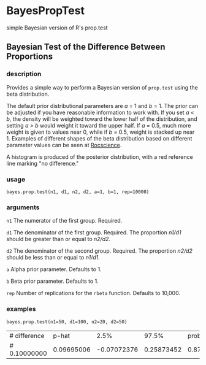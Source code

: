 BayesPropTest
=============

simple Bayesian version of R's prop.test

## Bayesian Test of the Difference Between Proportions  

### description

Provides a simple way to perform a Bayesian version of <code>prop.test</code> using the beta distribution.

The default prior distributional parameters are *a* = 1 and *b* = 1.
The prior can be adjusted if you have reasonable information to work with.
If you set *a* < *b*, the density will be weighted toward the lower
half of the distribution, and setting *a* > *b* would weight it
toward the upper half. If *a* = 0.5, much more weight is given to values
near 0, while if *b* = 0.5, weight is stacked up near 1. Examples of
different shapes of the beta distribution based on different parameter values
can be seen at <a href="http://bit.ly/1hOWChG" target = "_blank">Rocscience</a>.  

A histogram is produced of the posterior distribution, with a red reference line marking "no difference."  

### usage  
<code>bayes.prop.test(n1, d1, n2, d2, a=1, b=1, rep=10000)</code>  

### arguments
<code>n1</code>   The numerator of the first group. Required.  

<code>d1</code>   The denominator of the first group. Required. The
proportion *n1/d1* should be greater than or equal to *n2/d2*.  

<code>d2</code>   The denominator of the second group. Required. The
proportion *n2/d2* should be less than or equal to *n1/d1*.  

<code>a</code>   Alpha prior parameter. Defaults to 1.  

<code>b</code>   Beta prior parameter. Defaults to 1.  

<code>rep</code>   Number of replications for the <code>rbeta</code> function. Defaults to 10,000.   

### examples  
`bayes.prop.test(n1=50, d1=100, n2=20, d2=50)`

<table style="font-size=7px">
<tr><td># difference</td><td>p-hat</td><td>2.5%</td><td>97.5%</td><td>prob.diff>0</td></tr>
<tr><td># 0.10000000</td><td>0.09695006</td><td>-0.07072376 </td><td>0.25873452 </td><td>0.87380000</td><tr>
</table>


